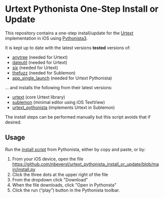 # Urtext Pythonista One-Step Install or Update

This repository contains a one-step install/update for the [Urtext](urtext.co) implementation in iOS using [Pythonista3](https://apps.apple.com/us/app/pythonista-3/id1085978097).

It is kept up to date with the latest versions **tested** versions of:
- [anytree](https://github.com/c0fec0de/anytree) (needed for Urtext)
- [dateutil](https://github.com/dateutil/dateutil) (needed for Urtext)
- [six](https://pypi.org/project/six/) (needed for Urtext)
- [thefuzz](https://github.com/seatgeek/thefuzz) (needed for Sublemon)
- [app_single_launch](https://github.com/TPO-POMGOM/Pythonista-utilities/blob/master/app_single_launch.py) (needed for Urtext Pythonista)

... and installs the following from their latest versions:

- [urtext](https://github.com/nbeversl/urtext) (core Urtext library)
- [sublemon](https://github.com/nbeversl/sublemon) (minimal editor using iOS TextView)
- [urtext_pythonista](https://github.com/nbeversl/urtext_pythonista) (implements Urtext in Sublemon)

The install steps can be performed manually but this script avoids that if desired.

## Usage

Run the [install script](https://github.com/nbeversl/urtext_pythonista_install_or_update/blob/main/install.py) from Pythonista, either by copy and paste, or by:

1. From your iOS device, open the file https://github.com/nbeversl/urtext_pythonista_install_or_update/blob/main/install.py
2. Click the three dots at the upper right of the file
3. From the dropdown click "Download"
4. When the file downloads, click "Open in Pythonsta"
5. Click the run (“play”) button in the Pythonista toolbar.
